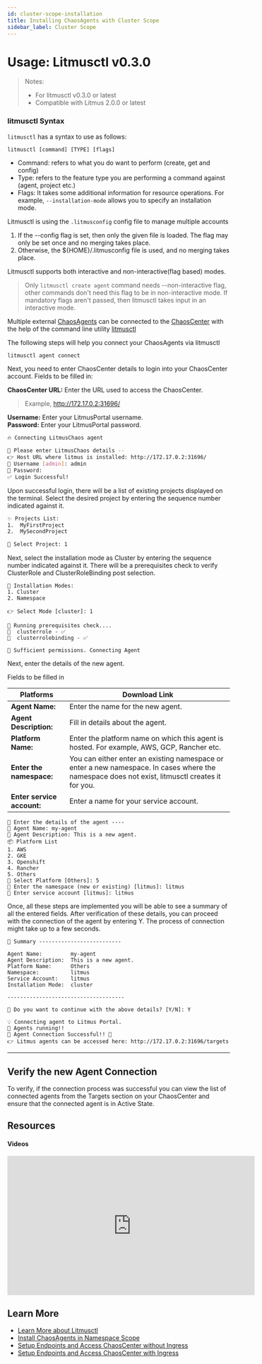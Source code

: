 ```yaml
---
id: cluster-scope-installation
title: Installing ChaosAgents with Cluster Scope
sidebar_label: Cluster Scope
---
```


# Usage: Litmusctl v0.3.0
> Notes:
> * For litmusctl v0.3.0 or latest
> * Compatible with Litmus 2.0.0 or latest

### litmusctl Syntax
`litmusctl` has a syntax to use as follows:

```shell
litmusctl [command] [TYPE] [flags]
```
* Command: refers to what you do want to perform (create, get and config)
* Type: refers to the feature type you are performing a command against (agent, project etc.)
* Flags: It takes some additional information for resource operations. For example, `--installation-mode` allows you to specify an installation mode.

Litmusctl is using the `.litmusconfig` config file to manage multiple accounts
1. If the --config flag is set, then only the given file is loaded. The flag may only be set once and no merging takes place.
2. Otherwise, the ${HOME}/.litmusconfig file is used, and no merging takes place.

Litmusctl supports both interactive and non-interactive(flag based) modes.
> Only `litmusctl create agent`  command needs --non-interactive flag, other commands don't need this flag to be in non-interactive mode. If mandatory flags aren't passed, then litmusctl takes input in an interactive mode.


Multiple external [ChaosAgents](../getting-started/chaosagents.md) can be connected to the [ChaosCenter](../getting-started/chaoscenter.md) with the help of the command line utility [litmusctl](installation)

The following steps will help you connect your ChaosAgents via litmusctl

```bash
litmusctl agent connect
```

Next, you need to enter ChaosCenter details to login into your ChaosCenter account. Fields to be filled in:

**ChaosCenter URL:** Enter the URL used to access the ChaosCenter.

> Example, http://172.17.0.2:31696/

**Username:** Enter your LitmusPortal username. <br />
**Password:** Enter your LitmusPortal password.

```bash
🔥 Connecting LitmusChaos agent

📶 Please enter LitmusChaos details --
👉 Host URL where litmus is installed: http://172.17.0.2:31696/
🤔 Username [admin]: admin
🙈 Password:
✅ Login Successful!
```

Upon successful login, there will be a list of existing projects displayed on the terminal. Select the desired project by entering the sequence number indicated against it.

```bash
✨ Projects List:
1.  MyFirstProject
2.  MySecondProject

🔎 Select Project: 1
```

Next, select the installation mode as Cluster by entering the sequence number indicated against it. There will be a prerequisites check to verify ClusterRole and ClusterRoleBinding post selection.

```shell
🔌 Installation Modes:
1. Cluster
2. Namespace

👉 Select Mode [cluster]: 1

🏃 Running prerequisites check....
🔑  clusterrole - ✅
🔑  clusterrolebinding - ✅

🌟 Sufficient permissions. Connecting Agent
```

Next, enter the details of the new agent.

Fields to be filled in <br />

| Platforms                  | Download Link                                                                                                                                   |
| -------------------------- | ----------------------------------------------------------------------------------------------------------------------------------------------- |
| **Agent Name:**            | Enter the name for the new agent.                                                                                                               |
| **Agent Description:**     | Fill in details about the agent.                                                                                                                |
| **Platform Name:**         | Enter the platform name on which this agent is hosted. For example, AWS, GCP, Rancher etc.                                                      |
| **Enter the namespace:**   | You can either enter an existing namespace or enter a new namespace. In cases where the namespace does not exist, litmusctl creates it for you. |
| **Enter service account:** | Enter a name for your service account.                                                                                                          |

```shell
🔗 Enter the details of the agent ----
🤷 Agent Name: my-agent
📘 Agent Description: This is a new agent.
📦 Platform List
1. AWS
2. GKE
3. Openshift
4. Rancher
5. Others
🔎 Select Platform [Others]: 5
📁 Enter the namespace (new or existing) [litmus]: litmus
🔑 Enter service account [litmus]: litmus
```

Once, all these steps are implemented you will be able to see a summary of all the entered fields.
After verification of these details, you can proceed with the connection of the agent by entering Y. The process of connection might take up to a few seconds.

```shell
📌 Summary --------------------------

Agent Name:         my-agent
Agent Description:  This is a new agent.
Platform Name:      Others
Namespace:          litmus
Service Account:    litmus
Installation Mode:  cluster

-------------------------------------

🤷 Do you want to continue with the above details? [Y/N]: Y

💡 Connecting agent to Litmus Portal.
🏃 Agents running!!
🚀 Agent Connection Successful!! 🎉
👉 Litmus agents can be accessed here: http://172.17.0.2:31696/targets
```

---

## **Verify the new Agent Connection**

To verify, if the connection process was successful you can view the list of connected agents from the Targets section on your ChaosCenter and ensure that the connected agent is in Active State.

## Resources

#### Videos

<iframe width="560" height="315" src="https://www.youtube.com/embed/uIVrNH2_nVI" title="YouTube video player" frameborder="0" allow="accelerometer; autoplay; clipboard-write; encrypted-media; gyroscope; picture-in-picture" allowfullscreen></iframe>

## Learn More

- [Learn More about Litmusctl](installation)
- [Install ChaosAgents in Namespace Scope](namespace-scope-installation)
- [Setup Endpoints and Access ChaosCenter without Ingress](../user-guides/setup-without-ingress.md)
- [Setup Endpoints and Access ChaosCenter with Ingress](../user-guides/setup-with-ingress.md)
